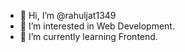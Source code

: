 - 👋 Hi, I’m @rahuljat1349
- 👀 I’m interested in Web Development.
- 🌱 I’m currently learning Frontend.
<!---
rahuljat1349/rahuljat1349 is a ✨ special ✨ repository because its `README.md` (this file) appears on your GitHub profile.
You can click the Preview link to take a look at your changes.
--->
